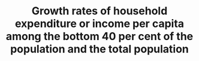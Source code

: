 ---
actual_indicator_available: Growth rate of income per capita for the total population.
actual_indicator_available_description: Growth rate of income per capita for the total
  population.
comments_and_limitations: Information on per capita income among the bottom 40% of
  the population is not immediately available.
data_non_statistical: false
date_metadata_updated: October 2017
date_of_national_source_publication: September 2017
goal_meta_link: http://unstats.un.org/sdgs/files/metadata-compilation/Metadata-Goal-10.pdf
goal_meta_link_page: 2
graph: longitudinal
graph_negative: true
graph_status_notes: Graphed
graph_title: US growth rate of income per capita for the total population
graph_type: line
graph_type_description: Line graph
has_metadata: true
indicator: 10.1.1
indicator_definition: Real disposable household income is the sum of wages and salaries,
  mixed income, net property income, net current transfers and social benefits other
  than social transfers in kind, less taxes on income and wealth and social security
  contributions, after adjustment for price changes.
indicator_name: Growth rates of household expenditure or income per capita among the
  bottom 40 per cent of the population and the total population
indicator_variable: growrate_hhexp
layout: indicator
periodicity: Annual
permalink: /10-1-1/
published: true
reporting_status: complete
scheduled_update_by_national_source: September 2018
sdg_goal: 10
source_active_1: true
source_agency_staff_email_1: brian.e.glassman@census.gov
source_agency_staff_name_1: Brian Glassman
source_agency_survey_dataset_1: CPS ASEC
source_notes_1: null
source_title_1: null
source_url_1: https://www.census.gov/programs-surveys/cps.html
target: By 2030, progressively achieve and sustain income growth of the bottom 40
  per cent of the population at a rate higher than the national average.
target_id: '10.1'
time_period: 2000-2016
title: Growth rates of household expenditure or income per capita among the bottom
  40 per cent of the population and the total population
un_custodial_agency: World Bank
un_designated_tier: '1'
unit_of_measure: percent change
us_method_of_computation: Percent change in income per capita.
variable_description: null
variable_notes: null
---